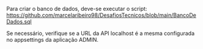 Para criar o banco de dados, deve-se executar o script: https://github.com/marcelaribeiro98/DesafiosTecnicos/blob/main/BancoDeDados.sql

Se necessário, verifique se a URL da API localhost é a mesma configurada no appsettings da aplicação ADMIN.
